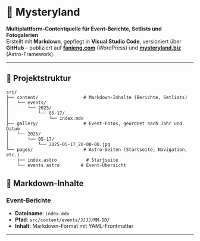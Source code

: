 # 🎪 Mysteryland

**Multiplattform-Contentquelle für Event-Berichte, Setlists und Fotogalerien**  
Erstellt mit **Markdown**, gepflegt in **Visual Studio Code**, versioniert über **GitHub** – publiziert auf **[fanieng.com](https://fanieng.com)** (WordPress) und **[mysteryland.biz](https://mysteryland.biz)** (Astro-Framework).

---

## 📂 Projektstruktur

```plaintext
src/
├── content/                 # Markdown-Inhalte (Berichte, Setlists)
│   └── events/
│       └── 2025/
│           └── 05-17/
│               └── index.mdx
├── gallery/                 # Event-Fotos, geordnet nach Jahr und Datum
│   └── 2025/
│       └── 05-17/
│           └── 2025-05-17_20-00-00.jpg
└── pages/                   # Astro-Seiten (Startseite, Navigation, etc.)
    ├── index.astro           # Startseite
    └── events.astro        # Event-Übersicht
```

## 📜 Markdown-Inhalte

### Event-Berichte

- **Dateiname**: `index.mdx`
- **Pfad**: `src/content/events/JJJJ/MM-DD/`
- **Inhalt**: Markdown-Format mit YAML-Frontmatter

---
